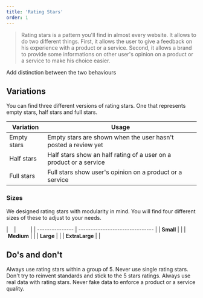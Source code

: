 ```yaml
---
title: 'Rating Stars'
order: 1
---
```


> Rating stars is a pattern you'll find in almost every website. It allows to do two different things. First, it allows the user to give a feedback on his experience with a product or a service. Second, it allows a brand to provide some informations on other user's opinion on a product or a service to make his choice easier.

Add distinction between the two behaviours

<preview path="src/pages/Components/RatingStars/previews/stars-input-basic"></preview>
<preview path="src/pages/Components/RatingStars/previews/stars-result-basic"></preview>

## Variations

You can find three different versions of rating stars. One that represents empty stars, half stars and full stars.

| Variation       | Usage                                                              |
| --------------- | ------------------------------------------------------------------ |
| Empty stars     | Empty stars are shown when the user hasn't posted a review yet     |
| Half stars      | Half stars show an half rating of a user on a product or a service |
| Full stars      | Full stars show user's opinion on a product or a service           |

<preview path="src/pages/Components/RatingStars/previews/stars-result-all-states" nude=true></preview>

### Sizes

We designed rating stars with modularity in mind. You will find four different sizes of these to adjust to your needs.

|                 |                                 |
| --------------- | ------------------------------- |
| **Small**       | <preview path="src/pages/Components/RatingStars/previews/stars-result-size-s" nude=true></preview>      |
| **Medium**      | <preview path="src/pages/Components/RatingStars/previews/stars-result-size-m" nude=true></preview>     |
| **Large**       | <preview path="src/pages/Components/RatingStars/previews/stars-result-size-l" nude=true></preview>
      |
| **ExtraLarge**  | <preview path="src/pages/Components/RatingStars/previews/stars-result-size-xl" nude=true></preview> |

## Do's and don't

<hintitem>
  Always use rating stars within a group of 5.
</hintitem>
<hintitem dont="true">
  Never use single rating stars.
</hintitem>
<hintitem dont="true">
  Don't try to reinvent standards and stick to the 5 stars ratings.
</hintitem>
<hintitem dont="true">
  Always use real data with rating stars. Never fake data to enforce a product or a service quality.
</hintitem>
